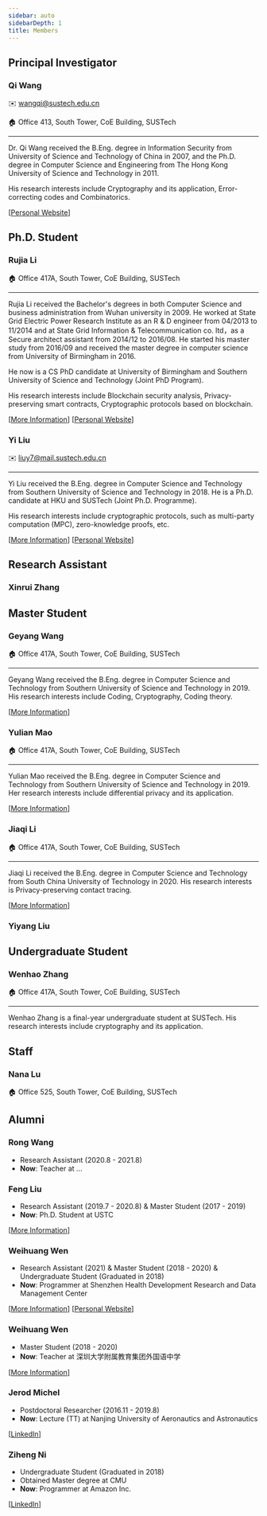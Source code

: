 ```yaml
---
sidebar: auto
sidebarDepth: 1
title: Members
---
```


## Principal Investigator

<ProfileCard image="/members/wangqi.jpg" hideBorder=true>

  ### Qi Wang
  :envelope: wangqi@sustech.edu.cn

  :house: Office 413, South Tower, CoE Building, SUSTech

  ---

  Dr. Qi Wang received the B.Eng. degree in Information Security from University of Science and Technology of China in 2007, and the Ph.D. degree in Computer Science and Engineering from The Hong Kong University of Science and Technology in 2011. 
  
  His research interests include Cryptography and its application, Error-correcting codes and Combinatorics.

  [[Personal Website](https://cse.sustech.edu.cn/faculty/~wangqi/)]
</ProfileCard>

## Ph.D. Student

<ProfileCard image="/members/lirujia.png" hideBorder=true>

  ### Rujia Li

  :house: Office 417A, South Tower, CoE Building, SUSTech

  ---


  Rujia Li received the Bachelor's degrees in both Computer Science and business administration from Wuhan university in 2009. He worked at State Grid Electric Power Research Institute as an R & D engineer from 04/2013 to 11/2014 and at State Grid Information & Telecommunication co. ltd，as a Secure architect assistant from 2014/12 to 2016/08. He started his master study from 2016/09 and received the master degree in computer science from University of Birmingham in 2016. 
  
  He now is a CS PhD candidate at University of Birmingham and Southern University of Science and Technology (Joint PhD Program). 

  His research interests include Blockchain security analysis, Privacy-preserving smart contracts, Cryptographic protocols based on blockchain.

  [[More Information](/members/lirujia)] [[Personal Website](https://rujia.uk)]

</ProfileCard>

<ProfileCard image="/members/liuyi1.jpg" hideBorder=true>

  ### Yi Liu
  :envelope: liuy7@mail.sustech.edu.cn

  ---

  Yi Liu received the B.Eng. degree in Computer Science and Technology from Southern University of Science and Technology in 2018. He is a Ph.D. candidate at HKU and SUSTech (Joint Ph.D. Programme). 
  
  His research interests include cryptographic protocols, such as multi-party computation (MPC), zero-knowledge proofs, etc.

  [[More Information](/members/liuyi)] [[Personal Website](https://imliuyi.com)]

</ProfileCard>

## Research Assistant

### Xinrui Zhang


## Master Student

<ProfileCard image="/members/wanggeyang.jpg" hideBorder=true>

  ### Geyang Wang
  :house: Office 417A, South Tower, CoE Building, SUSTech

  ---

  Geyang Wang received the B.Eng. degree in Computer Science and Technology from Southern University of Science and Technology in 2019. His research interests include Coding, Cryptography, Coding theory. 

  [[More Information](/members/wanggeyang)] 

</ProfileCard>

<ProfileCard image="/members/maoyulian.jpg" hideBorder=true>

  ### Yulian Mao
  :house: Office 417A, South Tower, CoE Building, SUSTech

  ---

  Yulian Mao received the B.Eng. degree in Computer Science and Technology from Southern University of Science and Technology in 2019. Her research interests include differential privacy and its application. 

  [[More Information](/members/maoyulian)] 

</ProfileCard>

<ProfileCard image="/members/lijiaqi.jpg" hideBorder=true>

  ### Jiaqi Li
  :house: Office 417A, South Tower, CoE Building, SUSTech

  ---

  Jiaqi Li received the B.Eng. degree in Computer Science and Technology from South China University of Technology in 2020. His research interests is Privacy-preserving contact tracing. 

  [[More Information](/members/lijiaqi)]

</ProfileCard>

### Yiyang Liu





## Undergraduate Student

<ProfileCard image="/members/zhangwenhao.jpg" hideBorder=true>

  ### Wenhao Zhang
  :house: Office 417A, South Tower, CoE Building, SUSTech

  ---

  Wenhao Zhang is a final-year undergraduate student at SUSTech. His research interests include cryptography and its application. 

  

</ProfileCard>


## Staff

### Nana Lu
  :house: Office 525, South Tower, CoE Building, SUSTech


## Alumni

<!-- <ProfileCard image="/members/liufeng.jpg" hideBorder=true> -->

### Rong Wang
- Research Assistant (2020.8 - 2021.8) 
- **Now**: Teacher at ...


<!-- </ProfileCard> -->

<ProfileCard image="/members/liufeng.jpg" hideBorder=true>

  ### Feng Liu
  - Research Assistant (2019.7 - 2020.8) & Master Student (2017 - 2019)
  - **Now**: Ph.D. Student at USTC

  [[More Information](/members/liufeng)] 

</ProfileCard>

<ProfileCard image="/members/wenweihuang.png" hideBorder=true>

  ### Weihuang Wen
  - Research Assistant (2021) & Master Student (2018 - 2020) & Undergraduate Student (Graduated in 2018)
  - **Now**: Programmer at Shenzhen Health Development Research and Data Management Center

  [[More Information](/members/wenweihuang)] [[Personal Website](https://hughwen.github.io/)]

</ProfileCard>

<ProfileCard image="/members/wangjiahui.jpg" hideBorder=true>

  ### Weihuang Wen
  - Master Student (2018 - 2020)
  - **Now**: Teacher at 深圳大学附属教育集团外国语中学

  [[More Information](/members/wangjiahui)] 

</ProfileCard>

<ProfileCard image="/members/jerod.jpg" hideBorder=true>

  ### Jerod Michel
  - Postdoctoral Researcher (2016.11 - 2019.8)
  - **Now**: Lecture (TT) at Nanjing University of Aeronautics and Astronautics
  
  [[LinkedIn](https://www.linkedin.com/in/jerod-michel-26399933/)] 

</ProfileCard>

<ProfileCard image="/members/niziheng.jpg" hideBorder=true>

  ### Ziheng Ni
  - Undergraduate Student (Graduated in 2018)
  - Obtained Master degree at CMU 
  - **Now**: Programmer at Amazon Inc.
  
  [[LinkedIn](https://www.linkedin.com/in/zihengni/)] 

</ProfileCard>



